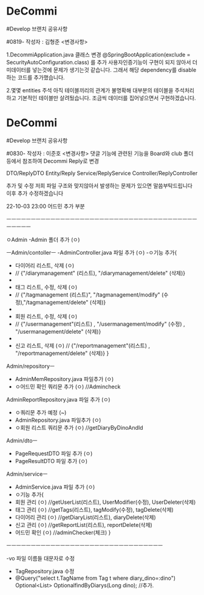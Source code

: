 # DeCommi
#Develop 브랜치 공유사항

#0819- 
작성자 : 김형준
<변경사항> 

1.DecommiApplication.java 클래스 변경 
@SpringBootApplication(exclude = SecurityAutoConfiguration.class) 를 추가
사용자인증기능이 구현이 되지 않아서 더미데이터를 넣는것에 문제가 생기는것 같습니다. 그래서 해당 dependency를 disable 하는 코드를 추가했습니다.

2.몇몇 entities 주석
아직 테이블끼리의 관계가 불명확해 대부분의 테이블을 주석처리하고 기본적인 테이블만 살려뒀습니다. 조금씩 데이터를 집어넣으면서 구현하겠습니다.

# DeCommi
#Develop 브랜치 공유사항

#0830- 
작성자 : 이준호
<변경사항> 
댓글 기능에 관련된 기능을 Board와 club 폴더 등에서 참조하여
Decommi Reply로 변경 

DTO/ReplyDTO
Entity/Reply
Service/ReplyService
Controller/ReplyController

추가 및 수정
저희 파일 구조와 맞지않아서 발생하는 문제가 있으면 말씀부탁드립니다 이후 추가 수정하겠습니다

22-10-03 23:00
어드민 추가 부분

ㅡㅡㅡㅡㅡㅡㅡㅡㅡㅡㅡㅡㅡㅡㅡㅡㅡㅡㅡㅡㅡㅡㅡㅡㅡㅡㅡㅡㅡㅡㅡㅡㅡㅡㅡㅡㅡㅡㅡㅡㅡㅡㅡㅡ

ㅇAdmin
-Admin 폴더 추가   (ㅇ)

ㅡAdmin/contollerㅡ
-AdminController.java 파일 추가   (ㅇ)
-ㅇ기능 추가{
- 다이어리 리스트, 삭제   (ㅇ)	
- // {"/diarymanagement" (리스트), "/diarymanagement/delete" (삭제)}
- 
- 태그 리스트, 수정, 삭제   (ㅇ)	
- // {"/tagmanagement (리스트)", "/tagmanagement/modify" (수정),"/tagmanagement/delete" (삭제)}
- 
- 회원 리스트, 수정, 삭제   (ㅇ)	
- // {"/usermanagement"(리스트) , "/usermanagement/modify" (수정) , "/usermanagement/delete" (삭제)}
- 
- 신고 리스트, 삭제   (ㅇ)	// {"/reportmanagement"(리스트) , "/reportmanagement/delete" (삭제)}
}

Admin/repositoryㅡ
- AdminMemRepository.java 파일추가			(ㅇ)
- ㅇ어드민 확인 쿼리문 추가   (ㅇ)	//Admincheck

AdminReportRepository.java 파일 추가		(ㅇ)
- ㅇ쿼리문 추가 예정   (~)
- AdminRepository.java 파일추가   (ㅇ)
- ㅇ회원 리스트 쿼리문 추가   (ㅇ)	//getDiaryByDinoAndId

Admin/dtoㅡ
- PageRequestDTO 파일 추가   (ㅇ)
- PageResultDTO 파일 추가   (ㅇ)

Admin/serviceㅡ
- AdminService.java 파일 추가   (ㅇ)
- ㅇ기능 추가{
- 회원 관리   (ㅇ)	//getUserList(리스트), UserModifier(수정), UserDeleter(삭제)
- 태그 관리   (ㅇ)	//getTags(리스트), tagModify(수정), tagDelete(삭제)
- 다이어리 관리   (ㅇ)	//getDiaryList(리스트), diaryDelete(삭제)
- 신고 관리   (ㅇ)	//getReportList(리스트), reportDelete(삭제)
- 어드민 확인   (ㅇ)	//adminChecker(체크)
}


ㅡㅡㅡㅡㅡㅡㅡㅡㅡㅡㅡㅡㅡㅡㅡㅡㅡㅡㅡㅡㅡㅡㅡㅡㅡㅡㅡㅡㅡㅡㅡㅡ

-vo 파일 이름들 대문자로 수정

- TagRepository.java 수정
- @Query("select t.TagName from Tag t where diary_dino=:dino")
Optional<List<String>> OptionalfindByDiarys(Long dino);
//추가.
